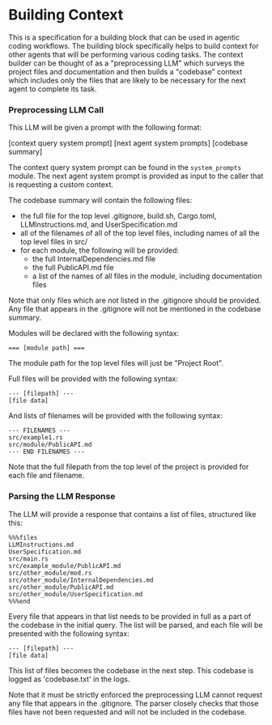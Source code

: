 # Building Context

This is a specification for a building block that can be used in agentic coding
workflows. The building block specifically helps to build context for other
agents that will be performing various coding tasks. The context builder can be
thought of as a "preprocessing LLM" which surveys the project files and
documentation and then builds a "codebase" context which includes only the
files that are likely to be necessary for the next agent to complete its task.

### Preprocessing LLM Call

This LLM will be given a prompt with the following
format:

[context query system prompt]
[next agent system prompts]
[codebase summary]

The context query system prompt can be found in the `system_prompts` module.
The next agent system prompt is provided as input to the caller that is
requesting a custom context.

The codebase summary will contain the following files:

+ the full file for the top level .gitignore, build.sh, Cargo.toml, LLMInstructions.md, and UserSpecification.md
+ all of the filenames of all of the top level files, including names of all the top level files in src/
+ for each module, the following will be provided:
	+ the full InternalDependencies.md file
	+ the full PublicAPI.md file
	+ a list of the names of all files in the module, including documentation files

Note that only files which are not listed in the .gitignore should be provided.
Any file that appears in the .gitignore will not be mentioned in the codebase
summary.

Modules will be declared with the following syntax:

```
=== [module path] ===
```

The module path for the top level files will just be "Project Root".

Full files will be provided with the following syntax:

```
--- [filepath] ---
[file data]
```

And lists of filenames will be provided with the following syntax:

```
--- FILENAMES ---
src/example1.rs
src/module/PublicAPI.md
--- END FILENAMES ---
```

Note that the full filepath from the top level of the project is provided for
each file and filename.

### Parsing the LLM Response

The LLM will provide a response that contains a list of files, structured like
this:

```
%%%files
LLMInstructions.md
UserSpecification.md
src/main.rs
src/example_module/PublicAPI.md
src/other_module/mod.rs
src/other_module/InternalDependencies.md
src/other_module/PublicAPI.md
src/other_module/UserSpecification.md
%%%end
```

Every file that appears in that list needs to be provided in full as a part of
the codebase in the initial query. The list will be parsed, and each file will
be presented with the following syntax:

```
--- [filepath] ---
[file data]
```

This list of files becomes the codebase in the next step. This codebase is
logged as 'codebase.txt' in the logs.

Note that it must be strictly enforced the preprocessing LLM cannot request any
file that appears in the .gitignore. The parser closely checks that those files
have not been requested and will not be included in the codebase.
